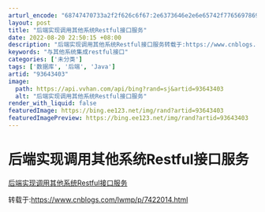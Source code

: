 ```yaml
---
arturl_encode: "68747470733a2f2f626c6f67:2e6373646e2e6e65742f77656978696e5f3334323339353932:2f61727469636c652f64657461696c732f3933363433343033"
layout: post
title: "后端实现调用其他系统Restful接口服务"
date: 2022-08-20 22:50:15 +08:00
description: "后端实现调用其他系统Restful接口服务转载于:https://www.cnblogs.com/l"
keywords: "与其他系统集成restful接口"
categories: ['未分类']
tags: ['数据库', '后端', 'Java']
artid: "93643403"
image:
  path: https://api.vvhan.com/api/bing?rand=sj&artid=93643403
  alt: "后端实现调用其他系统Restful接口服务"
render_with_liquid: false
featuredImage: https://bing.ee123.net/img/rand?artid=93643403
featuredImagePreview: https://bing.ee123.net/img/rand?artid=93643403
---
```


# 后端实现调用其他系统Restful接口服务

[后端实现调用其他系统Restful接口服务](http://blog.csdn.net/king13127/article/details/70800376)

转载于:https://www.cnblogs.com/lwmp/p/7422014.html